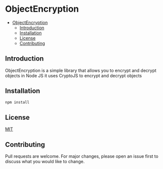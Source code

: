 # ObjectEncryption
- [ObjectEncryption](#objectencryption)
  - [Introduction](#introduction)
  - [Installation](#installation)
  - [License](#license)
  - [Contributing](#contributing)

## Introduction
ObjectEncryption is a simple library that allows you to encrypt and decrypt objects in Node JS
it uses CryptoJS to encrypt and decrypt objects

## Installation
```bash 
npm install 
```

## License
[MIT](https://choosealicense.com/licenses/mit/)

## Contributing
Pull requests are welcome. For major changes, please open an issue first to discuss what you would like to change.
